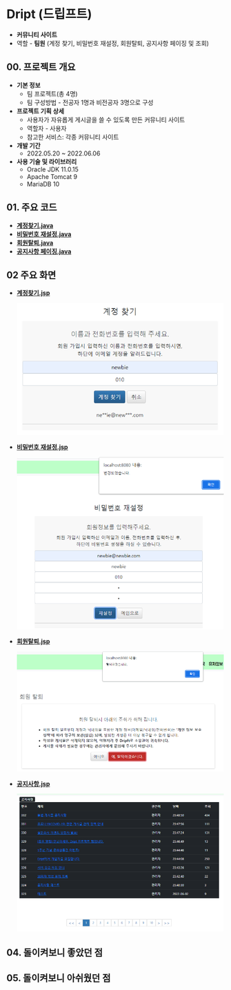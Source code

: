# Dript (드립프트)

- **커뮤니티 사이트**
- 역할 - **팀원** (계정 찾기, 비밀번호 재설정, 회원탈퇴, 공지사항 페이징 및 조회)

## 00. 프로젝트 개요

- **기본 정보**
  - 팀 프로젝트(총 4명)
  - 팀 구성방법 - 전공자 1명과 비전공자 3명으로 구성
- **프로젝트 기획 상세**
  - 사용자가 자유롭게 게시글을 쓸 수 있도록 만든 커뮤니티 사이트
  - 역할자 - 사용자
  - 참고한 서비스: 각종 커뮤니티 사이트
- **개발 기간**
  - 2022.05.20 ~ 2022.06.06
- **사용 기술 및 라이브러리**
  - Oracle JDK 11.0.15
  - Apache Tomcat 9
  - MariaDB 10

## 01. 주요 코드

- **[계정찾기.java](https://github.com/newbieccc/Dripft/blob/main/src/main/java/web/IdFind.java)**
- **[비밀번호 재설정.java](https://github.com/newbieccc/Dripft/blob/main/src/main/java/web/PWFind.java)**
- **[회원탈퇴.java](https://github.com/newbieccc/Dripft/blob/main/src/main/java/web/DeleteAccount.java)**
- **[공지사항 페이징.java](https://github.com/newbieccc/Dripft/blob/main/src/main/java/web/NoticeList.java)**

## 02 주요 화면

- **[계정찾기.jsp](https://github.com/newbieccc/Dripft/blob/main/src/main/webapp/idFind.jsp)**

  ![idFind](/src/main/webapp/screenshot/idFind.png)

- **[비밀번호 재설정.jsp](https://github.com/newbieccc/Dripft/blob/main/src/main/webapp/pwFind.jsp)**

  ![pwFind](/src/main/webapp/screenshot/pwFind.png)

- **[회원탈퇴.jsp](https://github.com/newbieccc/Dripft/blob/main/src/main/webapp/accountDel.jsp)**

  ![accountDel](/src/main/webapp/screenshot/accountDel.png)

- **[공지사항.jsp](https://github.com/newbieccc/Dripft/blob/main/src/main/webapp/notice.jsp)**

  ![notice](/src/main/webapp/screenshot/notice.png)
  
## 04. 돌이켜보니 좋았던 점

## 05. 돌이켜보니 아쉬웠던 점
